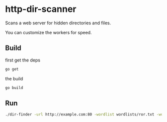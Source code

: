 # http-dir-scanner

Scans a web server for hidden directories and files.

You can customize the workers for speed.


## Build 

first get the deps

```bash
go get
```


the build 

```bash
go build
```

## Run


```bash
./dir-finder -url http://example.com:80 -wordlist wordlists/ror.txt -workers 8
```


